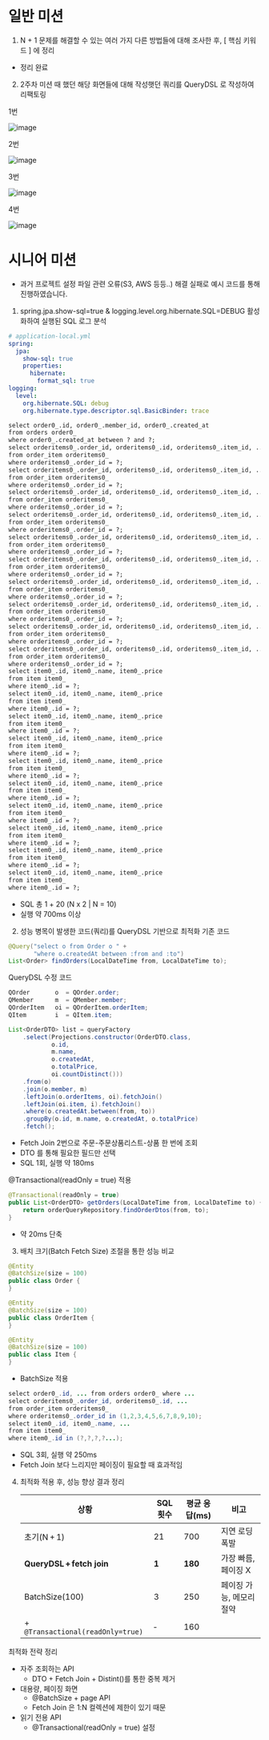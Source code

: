# 일반 미션
1. N + 1 문제를 해결할 수 있는 여러 가지 다른 방법들에 대해 조사한 후, [ 핵심 키워드 ] 에 정리
- 정리 완료
  
2. 2주차 미션 때 했던 해당 화면들에 대해 작성햇던 쿼리를 QueryDSL 로 작성하여 리팩토링
   
1번
  
![image](https://github.com/user-attachments/assets/7c24f12e-114a-470c-89fa-6c2f97f0c235)

2번

![image](https://github.com/user-attachments/assets/d367aec0-b13b-4cfc-a0b1-9f4382031a05)

3번

![image](https://github.com/user-attachments/assets/215c2d95-aa21-4c7a-860d-8b9c81044085)

4번

![image](https://github.com/user-attachments/assets/220d755f-9207-42fa-b7be-df089fcb8acd)


# 시니어 미션
- 과거 프로젝트 설정 파일 관련 오류(S3, AWS 등등..) 해결 실패로 예시 코드를 통해 진행하였습니다.

1. spring.jpa.show-sql=true & logging.level.org.hibernate.SQL=DEBUG 활성화하여 실행된 SQL 로그 분석
```yaml
# application‑local.yml
spring:
  jpa:
    show-sql: true         
    properties:
      hibernate:
        format_sql: true
logging:
  level:
    org.hibernate.SQL: debug        
    org.hibernate.type.descriptor.sql.BasicBinder: trace  
```

```html
select order0_.id, order0_.member_id, order0_.created_at
from orders order0_
where order0_.created_at between ? and ?;
select orderitems0_.order_id, orderitems0_.id, orderitems0_.item_id, ...
from order_item orderitems0_
where orderitems0_.order_id = ?;
select orderitems0_.order_id, orderitems0_.id, orderitems0_.item_id, ...
from order_item orderitems0_
where orderitems0_.order_id = ?;
select orderitems0_.order_id, orderitems0_.id, orderitems0_.item_id, ...
from order_item orderitems0_
where orderitems0_.order_id = ?;
select orderitems0_.order_id, orderitems0_.id, orderitems0_.item_id, ...
from order_item orderitems0_
where orderitems0_.order_id = ?;
select orderitems0_.order_id, orderitems0_.id, orderitems0_.item_id, ...
from order_item orderitems0_
where orderitems0_.order_id = ?;
select orderitems0_.order_id, orderitems0_.id, orderitems0_.item_id, ...
from order_item orderitems0_
where orderitems0_.order_id = ?;
select orderitems0_.order_id, orderitems0_.id, orderitems0_.item_id, ...
from order_item orderitems0_
where orderitems0_.order_id = ?;
select orderitems0_.order_id, orderitems0_.id, orderitems0_.item_id, ...
from order_item orderitems0_
where orderitems0_.order_id = ?;
select orderitems0_.order_id, orderitems0_.id, orderitems0_.item_id, ...
from order_item orderitems0_
where orderitems0_.order_id = ?;
select orderitems0_.order_id, orderitems0_.id, orderitems0_.item_id, ...
from order_item orderitems0_
where orderitems0_.order_id = ?;
select item0_.id, item0_.name, item0_.price
from item item0_
where item0_.id = ?;
select item0_.id, item0_.name, item0_.price
from item item0_
where item0_.id = ?;
select item0_.id, item0_.name, item0_.price
from item item0_
where item0_.id = ?;
select item0_.id, item0_.name, item0_.price
from item item0_
where item0_.id = ?;
select item0_.id, item0_.name, item0_.price
from item item0_
where item0_.id = ?;
select item0_.id, item0_.name, item0_.price
from item item0_
where item0_.id = ?;
select item0_.id, item0_.name, item0_.price
from item item0_
where item0_.id = ?;
select item0_.id, item0_.name, item0_.price
from item item0_
where item0_.id = ?;
select item0_.id, item0_.name, item0_.price
from item item0_
where item0_.id = ?;
select item0_.id, item0_.name, item0_.price
from item item0_
where item0_.id = ?;
```

- SQL 총 1 + 20 (N x 2 | N = 10)
- 실행 약 700ms 이상

2. 성능 병목이 발생한 코드(쿼리)를 QueryDSL 기반으로 최적화
   기존 코드

```java
@Query("select o from Order o " +
       "where o.createdAt between :from and :to")
List<Order> findOrders(LocalDateTime from, LocalDateTime to);
```

QueryDSL 수정 코드

```java
QOrder       o  = QOrder.order;
QMember      m  = QMember.member;
QOrderItem   oi = QOrderItem.orderItem;
QItem        i  = QItem.item;

List<OrderDTO> list = queryFactory
    .select(Projections.constructor(OrderDTO.class,
            o.id,
            m.name,
            o.createdAt,
            o.totalPrice,
            oi.countDistinct()))         
    .from(o)
    .join(o.member, m)
    .leftJoin(o.orderItems, oi).fetchJoin()
    .leftJoin(oi.item, i).fetchJoin()
    .where(o.createdAt.between(from, to))
    .groupBy(o.id, m.name, o.createdAt, o.totalPrice)
    .fetch();
```

- Fetch Join 2번으로 주문-주문상품리스트-상품 한 번에 조회
- DTO 를 통해 필요한 필드만 선택
- SQL 1회, 실행 약 180ms

@Transactional(readOnly = true) 적용

```java
@Transactional(readOnly = true)
public List<OrderDTO> getOrders(LocalDateTime from, LocalDateTime to) {
    return orderQueryRepository.findOrderDtos(from, to);
}
```

- 약 20ms 단축

3. 배치 크기(Batch Fetch Size) 조절을 통한 성능 비교

```java
@Entity
@BatchSize(size = 100)
public class Order {
}

@Entity
@BatchSize(size = 100)
public class OrderItem {
}

@Entity
@BatchSize(size = 100)
public class Item {
}
```

- BatchSize 적용

```java
select order0_.id, ... from orders order0_ where ...
select orderitems0_.order_id, orderitems0_.id, ...
from order_item orderitems0_
where orderitems0_.order_id in (1,2,3,4,5,6,7,8,9,10);
select item0_.id, item0_.name, ...
from item item0_
where item0_.id in (?,?,?,?...);
```

- SQL 3회, 실행 약 250ms
- Fetch Join 보다 느리지만 페이징이 필요할 때 효과적임

4. 최적화 적용 후, 성능 향상 결과 정리

   | 상황 | SQL 횟수 | 평균 응답(ms) | 비고 |
   | --- | --- | --- | --- |
   | 초기(N + 1) | 21 | 700 | 지연 로딩 폭발 |
   | **QueryDSL + fetch join** | **1** | **180** | 가장 빠름, 페이징 X |
   | BatchSize(100) | 3 | 250 | 페이징 가능, 메모리 절약 |
   | + `@Transactional(readOnly=true)` | ‑ | 160 |  |

최적화 전략 정리
- 자주 조회하는 API
  - DTO + Fetch Join + Distint()를 통한 중복 제거
- 대용량, 페이징 화면
  - @BatchSize + page API
  - Fetch Join 은 1:N 컬렉션에 제한이 있기 때문
- 읽기 전용 API
  - @Transactional(readOnly = true) 설정